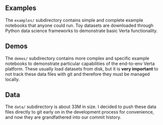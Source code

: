 ## Examples
The `examples/` subdirectory contains simple and complete example notebooks that anyone could run.
Toy datasets are downloaded through Python data science frameworks to demonstrate basic Verta
functionality.

## Demos
The `demos/` subdirectory contains more complex and specific example notebooks to demonstrate
particular capabilities of the end-to-env Verta platform. These usually load datasets from disk,
but it is **very important** to not track these data files with git and therefore they must be
managed locally.

## Data
The `data/` subdirectory is about 33M in size. I decided to push these data files directly to git early
on in the development process for convenience, and now they are grandfathered into our commit history.
